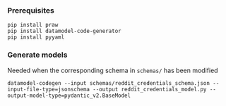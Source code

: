 ### Prerequisites

```
pip install praw
pip install datamodel-code-generator
pip install pyyaml
```

### Generate models

Needed when the corresponding schema in `schemas/` has been modified

```
datamodel-codegen --input schemas/reddit_credentials_schema.json --input-file-type=jsonschema --output reddit_credentials_model.py --output-model-type=pydantic_v2.BaseModel
```
